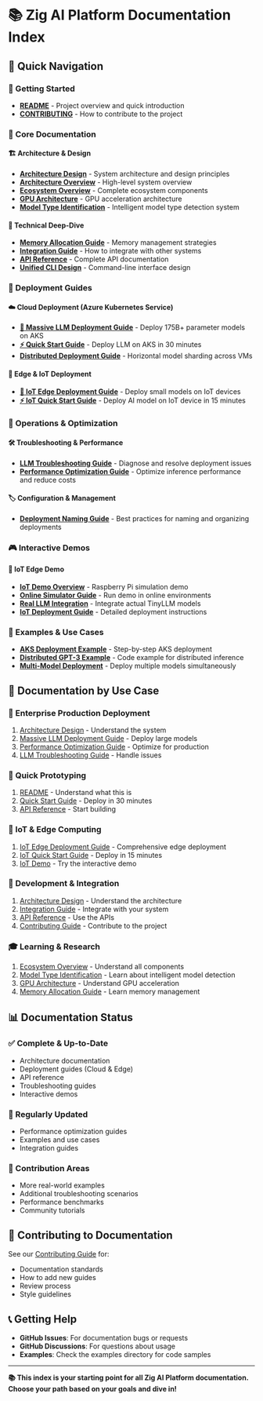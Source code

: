 # 📚 Zig AI Platform Documentation Index

## 🎯 Quick Navigation

### 🚀 Getting Started
- [**README**](../README.md) - Project overview and quick introduction
- [**CONTRIBUTING**](../CONTRIBUTING.md) - How to contribute to the project

### 📖 Core Documentation

#### 🏗️ Architecture & Design
- [**Architecture Design**](ARCHITECTURE_DESIGN.md) - System architecture and design principles
- [**Architecture Overview**](ARCHITECTURE.md) - High-level system overview
- [**Ecosystem Overview**](ECOSYSTEM_OVERVIEW.md) - Complete ecosystem components
- [**GPU Architecture**](GPU_ARCHITECTURE.md) - GPU acceleration architecture
- [**Model Type Identification**](MODEL_TYPE_IDENTIFICATION.md) - Intelligent model type detection system

#### 💾 Technical Deep-Dive
- [**Memory Allocation Guide**](MEMORY_ALLOCATION_GUIDE.md) - Memory management strategies
- [**Integration Guide**](INTEGRATION_GUIDE.md) - How to integrate with other systems
- [**API Reference**](API_REFERENCE.md) - Complete API documentation
- [**Unified CLI Design**](UNIFIED_CLI_DESIGN.md) - Command-line interface design

### 🚀 Deployment Guides

#### ☁️ Cloud Deployment (Azure Kubernetes Service)
- [**🌟 Massive LLM Deployment Guide**](MASSIVE_LLM_DEPLOYMENT_GUIDE.md) - Deploy 175B+ parameter models on AKS
- [**⚡ Quick Start Guide**](QUICK_START_LLM_DEPLOYMENT.md) - Deploy LLM on AKS in 30 minutes
- [**Distributed Deployment Guide**](DISTRIBUTED_DEPLOYMENT_GUIDE.md) - Horizontal model sharding across VMs

#### 📱 Edge & IoT Deployment
- [**🌟 IoT Edge Deployment Guide**](IOT_EDGE_DEPLOYMENT_GUIDE.md) - Deploy small models on IoT devices
- [**⚡ IoT Quick Start Guide**](IOT_QUICK_START_GUIDE.md) - Deploy AI model on IoT device in 15 minutes

### 🔧 Operations & Optimization

#### 🛠️ Troubleshooting & Performance
- [**LLM Troubleshooting Guide**](LLM_TROUBLESHOOTING_GUIDE.md) - Diagnose and resolve deployment issues
- [**Performance Optimization Guide**](LLM_PERFORMANCE_OPTIMIZATION.md) - Optimize inference performance and reduce costs

#### 🏷️ Configuration & Management
- [**Deployment Naming Guide**](DEPLOYMENT_NAMING_GUIDE.md) - Best practices for naming and organizing deployments

### 🎮 Interactive Demos

#### 📱 IoT Edge Demo
- [**IoT Demo Overview**](../iot-demo/README.md) - Raspberry Pi simulation demo
- [**Online Simulator Guide**](../iot-demo/ONLINE_SIMULATOR_GUIDE.md) - Run demo in online environments
- [**Real LLM Integration**](../iot-demo/REAL_LLM_GUIDE.md) - Integrate actual TinyLLM models
- [**IoT Deployment Guide**](../iot-demo/docs/DEPLOYMENT_GUIDE.md) - Detailed deployment instructions

### 📝 Examples & Use Cases
- [**AKS Deployment Example**](../examples/aks_deployment_example.md) - Step-by-step AKS deployment
- [**Distributed GPT-3 Example**](../examples/distributed_gpt3_example.zig) - Code example for distributed inference
- [**Multi-Model Deployment**](../examples/multi_model_deployment.zig) - Deploy multiple models simultaneously

## 🎯 Documentation by Use Case

### 🏢 Enterprise Production Deployment
1. [Architecture Design](ARCHITECTURE_DESIGN.md) - Understand the system
2. [Massive LLM Deployment Guide](MASSIVE_LLM_DEPLOYMENT_GUIDE.md) - Deploy large models
3. [Performance Optimization Guide](LLM_PERFORMANCE_OPTIMIZATION.md) - Optimize for production
4. [LLM Troubleshooting Guide](LLM_TROUBLESHOOTING_GUIDE.md) - Handle issues

### 🚀 Quick Prototyping
1. [README](../README.md) - Understand what this is
2. [Quick Start Guide](QUICK_START_LLM_DEPLOYMENT.md) - Deploy in 30 minutes
3. [API Reference](API_REFERENCE.md) - Start building

### 📱 IoT & Edge Computing
1. [IoT Edge Deployment Guide](IOT_EDGE_DEPLOYMENT_GUIDE.md) - Comprehensive edge deployment
2. [IoT Quick Start Guide](IOT_QUICK_START_GUIDE.md) - Deploy in 15 minutes
3. [IoT Demo](../iot-demo/README.md) - Try the interactive demo

### 🔧 Development & Integration
1. [Architecture Design](ARCHITECTURE_DESIGN.md) - Understand the architecture
2. [Integration Guide](INTEGRATION_GUIDE.md) - Integrate with your system
3. [API Reference](API_REFERENCE.md) - Use the APIs
4. [Contributing Guide](../CONTRIBUTING.md) - Contribute to the project

### 🎓 Learning & Research
1. [Ecosystem Overview](ECOSYSTEM_OVERVIEW.md) - Understand all components
2. [Model Type Identification](MODEL_TYPE_IDENTIFICATION.md) - Learn about intelligent model detection
3. [GPU Architecture](GPU_ARCHITECTURE.md) - Understand GPU acceleration
4. [Memory Allocation Guide](MEMORY_ALLOCATION_GUIDE.md) - Learn memory management

## 📊 Documentation Status

### ✅ Complete & Up-to-Date
- Architecture documentation
- Deployment guides (Cloud & Edge)
- API reference
- Troubleshooting guides
- Interactive demos

### 🔄 Regularly Updated
- Performance optimization guides
- Examples and use cases
- Integration guides

### 📝 Contribution Areas
- More real-world examples
- Additional troubleshooting scenarios
- Performance benchmarks
- Community tutorials

## 🤝 Contributing to Documentation

See our [Contributing Guide](../CONTRIBUTING.md) for:
- Documentation standards
- How to add new guides
- Review process
- Style guidelines

## 📞 Getting Help

- **GitHub Issues**: For documentation bugs or requests
- **GitHub Discussions**: For questions about usage
- **Examples**: Check the examples directory for code samples

---

**📚 This index is your starting point for all Zig AI Platform documentation. Choose your path based on your goals and dive in!**
